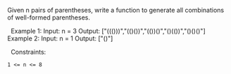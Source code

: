 Given n pairs of parentheses, write a function to generate all combinations of well-formed parentheses.

 
Example 1:
Input: n = 3
Output: ["((()))","(()())","(())()","()(())","()()()"]
Example 2:
Input: n = 1
Output: ["()"]

 
Constraints:


	1 <= n <= 8

